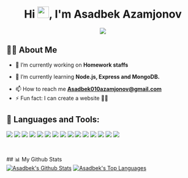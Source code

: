 <h1 align="center">Hi <img src="https://raw.githubusercontent.com/MartinHeinz/MartinHeinz/master/wave.gif" width="30px">, I'm Asadbek Azamjonov</h1>
<p align="center">
  <a href="https://github.com/DenverCoder1/readme-typing-svg"><img margin-left=""src="https://readme-typing-svg.herokuapp.com?color=%234728F7&lines=Full+Stack+Web+Developer;2%2B+years+of+coding+experince&font=Fira%20Code&center=true&width=440&height=45&color=%234728F7&vCenter=true&size=22"></a>
</p>

## 🙋‍♂️ About Me

- 🔭 I’m currently working on **Homework staffs**

- 🌱 I’m currently learning **Node.js, Express and MongoDB.**

<!-- - 👨‍💻 Last Project **(https://linked-in-fe.vercel.app/)** -->
- 📫 How to reach me **Asadbek010azamjonov@gmail.com**
- ⚡ Fun fact: I can create a website 💪😂
## 🚀 Languages and Tools:
<p align="left"> 
       <image src="https://img.shields.io/badge/HTML5-E34F26?style=for-the-badge&logo=html5&logoColor=white" />
       <image src="https://img.shields.io/badge/CSS-239120?&style=for-the-badge&logo=css3&logoColor=white" />
       <image src="https://img.shields.io/badge/Bootstrap-563D7C?style=for-the-badge&logo=bootstrap&logoColor=white">
       <image src="https://img.shields.io/badge/JavaScript-F7DF1E?style=for-the-badge&logo=javascript&logoColor=black">
       <image src="https://img.shields.io/badge/React-20232A?style=for-the-badge&logo=react&logoColor=61DAFB">
       <image src="https://img.shields.io/badge/Redux-ece4db?style=for-the-badge&logo=redux&logoColor=3f37c9">
         <image src="https://img.shields.io/badge/Typescript-03045e?style=for-the-badge&logo=typescript&logoColor=3f37c9">
       <image src="https://img.shields.io/badge/Node.js-43853D?style=for-the-badge&logo=node.js&logoColor=white">
       <image src="https://img.shields.io/badge/Express.js-404D59?style=for-the-badge"> 
       <image src="https://img.shields.io/badge/MySQL-023e8a?style=for-the-badge&logo=mysql&logoColor=white">
       <image src="https://img.shields.io/badge/PostgreSQL-316192?style=for-the-badge&logo=postgresql&logoColor=white">   
       <image src="https://img.shields.io/badge/MongoDB-4EA94B?style=for-the-badge&logo=mongodb&logoColor=white"> 
           <image src="https://img.shields.io/badge/Socket.io-001219?style=for-the-badge&logo=socket.io&logoColor=white"> 
       <image src="https://img.shields.io/badge/GitHub-6b705c?style=for-the-badge&logo=github&logoColor=white"> 
         <image src="https://img.shields.io/badge/Postman-fec89a?style=for-the-badge&logo=postman&logoColor=white"> 
       
</p>
<br/>
<p align="center">
    <a href="https://github.com/Asadbek01/github-readme-streak-stats">
    </a>
</p>
## 📊 My Github Stats
  <br/>
    <a href="https://github.com/Asadbek01/github-readme-stats"><img alt="Asadbek's Github Stats" src="https://github-readme-stats.vercel.app/api?username=Asadbek01&show_icons=true&count_private=true&theme=react&hide_border=true&bg_color=0D1117" /></a>
  <a href="https://github.com/Asadbek01/Asadbek01/github-readme-stats"><img alt="Asadbek's Top Languages" src="https://github-readme-stats.vercel.app/api/top-langs/?username=Asadbek01&langs_count=8&count_private=true&layout=compact&theme=react&hide_border=true&bg_color=0D1117" /></a>
  <br/>
<br
/>
<br/>
